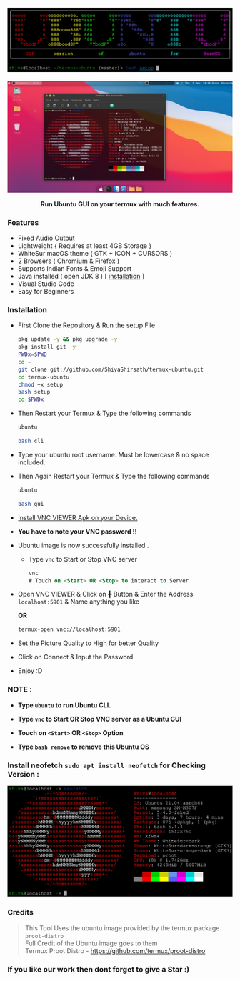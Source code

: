 ![](banner.png)
![]()
![](distro/gui.png)

<p align="center"><b>Run Ubuntu GUI on your termux with much features.</b></p>

### Features

- Fixed Audio Output
- Lightweight { Requires at least 4GB Storage }
- WhiteSur macOS theme ( GTK + ICON + CURSORS )
- 2 Browsers ( Chromium & Firefox )
- Supports Indian Fonts & Emoji Support
- Java installed ( open JDK 8 ) [ [installation](https://github.com/ShivaShirsath/Install-JDK-in-Ubuntu) ]
- Visual Studio Code 
- Easy for Beginners

### Installation

- First Clone the Repository & Run the setup File

  ```bash
  pkg update -y && pkg upgrade -y
  pkg install git -y
  PWDx=$PWD
  cd ~
  git clone git://github.com/ShivaShirsath/termux-ubuntu.git
  cd termux-ubuntu
  chmod +x setup
  bash setup
  cd $PWDx
  ```

- Then Restart your Termux & Type the following commands

  ```bash
  ubuntu
  ```
  ```bash
  bash cli
  ```

- Type your ubuntu root username. Must be lowercase & no space included.

- Then Again Restart your Termux & Type the following commands

  ```bash
  ubuntu
  ```
  ```bash
  bash gui
  ```

- [ Install VNC VIEWER Apk on your Device. ](https://play.google.com/store/apps/details?id=com.realvnc.viewer.android&hl=en)

- **You have to note your VNC password !!**

- Ubuntu image is now successfully installed .

  - Type `vnc` to Start or Stop VNC server
    ```sql
    vnc
    # Touch on <Start> OR <Stop> to interact to Server
    ```

- Open VNC VIEWER & Click on ╋ Button & Enter the Address `localhost:5901` & Name anything you like
  
  **OR**
  ```bash
  termux-open vnc://localhost:5901
  ```
- Set the Picture Quality to High for better Quality
- Click on Connect & Input the Password 
- Enjoy :D

### NOTE :

- **Type `ubuntu` to run Ubuntu CLI.**
- **Type `vnc` to Start OR Stop VNC server as a Ubuntu GUI**
- **Touch on `<Start>` OR `<Stop>` Option**

- **Type `bash remove` to remove this Ubuntu OS**

### Install neofetch `sudo apt install neofetch` for Checking Version : 

![](distro/cli.png)

### Credits 

   
   > This Tool Uses the ubuntu image provided by the termux package `proot-distro`    
   > Full Credit of the Ubuntu image goes to them    
   > Termux Proot Distro - https://github.com/termux/proot-distro   
   

### If you like our work then dont forget to give a Star :)

